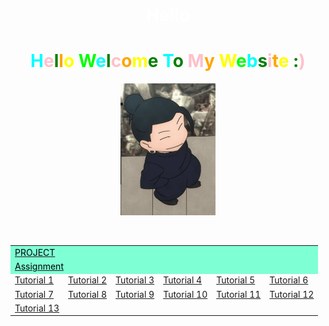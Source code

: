 
<html>
<head>
    <link rel="stylesheet" type="text/css" href="colorful.css">
</head>
<body vlink="grey">
    <div class="outer-circle1">
        <div class="inner-circle1">
            <H1 align="center"><font color=white>Hello</font></H1>
                 <H1 align="center"><font color=cyan>H</font><font color=pink>e</font><font color=green>l</font><font color=orange>l</font><font color=yellow>o</font> <font color=lime>W</font><font color=cyan>e</font><font color=green>l</font><font color=pink>c</font><font color=orange>o</font><font color=yellow>m</font><font color=green>e</font> <font color=cyan>T</font><font color=green>o</font> <font color=pink>M</font><font color=orange>y</font> <font color=yellow>W</font><font color=lime>e</font><font color=cyan>b</font><font color=green>s</font><font color=pink>i</font><font color=orange>t</font><font color=yellow>e</font> <font color=green>:</font><font color=pink>)</font></H1>
            <center><div class="outer-circle2"></div></center>
            <center><img src="getogif.gif" type="image/gif" style="width: 30%; display: block; margin: 0 auto;"></center>
            <br><br>
            <center>
            <table><font size="10">
                <tr>
                <td colspan="6" style="background-color: aquamarine; color: white;"><a href="https://olivercjm.github.io/lesson_activity/projecttest.html" target="_blank"><font color="black"> PROJECT</font></a></td>
                </tr>
                <tr>
                <td colspan="6" style="background-color: aquamarine; color: white;"><a href="https://olivercjm.github.io/chanjienmeng_dcs2304067.html" target="_blank"><font color="black"> Assignment</font></a></td>
                </tr>
                <tr>
                    <td><a href="https://olivercjm.github.io/lesson_activity/tutorial1.png" target="_blank">Tutorial 1</a></td>
                    <td><a href="https://olivercjm.github.io/lesson_activity/tutorial2.png" target="_blank">Tutorial 2</a></td>
                    <td><a href="https://olivercjm.github.io/lesson_activity/tutorial3.png" target="_blank">Tutorial 3</a></td>
                    <td><a href="https://olivercjm.github.io/lesson_activity/tutorial4.html" target="_blank">Tutorial 4</a></td>
                    <td><a href="https://olivercjm.github.io/lesson_activity/tutorial5.html" target="_blank">Tutorial 5</a></td>
                    <td><a href="https://olivercjm.github.io/lesson_activity/tutorial6.html" target="_blank">Tutorial 6</a></td>
                </tr>
                <tr>
                    <td><a href="https://olivercjm.github.io/lesson_activity/tutorial7.html" target="_blank">Tutorial 7</a></td>
                    <td><a href="https://olivercjm.github.io/lesson_activity/tutorial8.html" target="_blank">Tutorial 8</a></td>
                    <td><a href="https://olivercjm.github.io/lesson_activity/tutorial9.html" target="_blank">Tutorial 9</a></td>
                    <td><a href="https://olivercjm.github.io/lesson_activity/tutorial10.html" target="_blank">Tutorial 10</a></td>
                    <td><a href="https://olivercjm.github.io/lesson_activity/tutorial11.html" target="_blank">Tutorial 11</a></td>
                    <td><a href="https://olivercjm.github.io/lesson_activity/tutorial12.html" target="_blank">Tutorial 12</a></td>
                </tr>
                <tr>
                    <td><a href="https://olivercjm.github.io/lesson_activity/tutorial13.html" target="_blank">Tutorial 13</a></td>
                </tr>
                </font>
            </table>
        </center>
        </div>
    </div>
</body>
</html>
